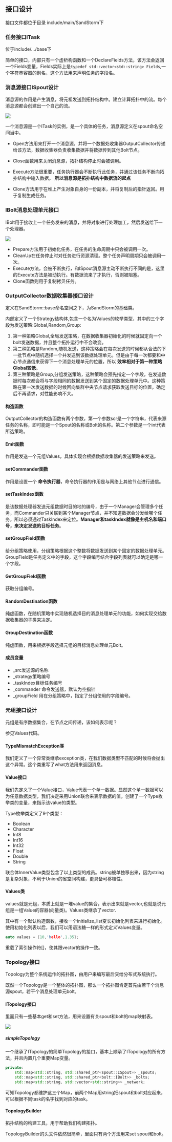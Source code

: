## 接口设计
接口文件都位于目录 include/main/SandStorm下
### 任务接口ITask
位于include/.../base下

简单的接口，内部只有一个虚析构函数和一个DeclareFields方法，该方法会返回一个Fields变量，Fields实际上是`typedef std::vector<std::string> Fields`,一个字符串容器的别名，这个方法用来声明任务的字段名。

### 消息源接口ISpout设计
消息源的作用是产生消息，将元祖发送到拓扑结构中。建立计算拓扑中的流。每个消息源都会创建出一个自己的流。

![](image/ispout0.jpg)

一个消息源是一个ITask的实例，是一个具体的任务，消息源定义在spout命名空间当中。

 - Open方法用来打开一个消息源，并将一个数据处收集器OutputCollector传递给该方法，数据收集器负责收集数据并将数据传到其他Bolt节点。

 - Close函数用来关闭消息源，拓扑结构停止时会被调用。

 - Execute方法很重要，任务执行器会不断执行此任务，并通过该任务不断向拓扑结构中输入数据。 **所以消息源是拓扑结构中数据流的起点**

 - Clone方法用于在堆上产生对象自身的一份副本，并将复制后的指针返回。用于复制生成任务。

### IBolt消息处理单元接口
IBolt用于接收上一个任务发来的消息，并将对象进行处理加工，然后发送给下一个处理器。

![](image/ibolt.jpg)

 - Prepare方法用于初始化任务，在任务的生命周期中只会被调用一次。
 - CleanUp在任务停止时对任务进行资源清理。整个任务声明周期只会被调用一次。
 - Execute方法，会被不断执行，和ISpout消息源主动不断执行不同的是，这里的Execute方法是被动执行。有数据流来了才执行，否则被阻塞。
 - Clone函数则用于复制拷贝任务。

### OutputCollector数据收集器接口设计
定义在SandStorm::base命名空间之下，为SandStorm的基础类。

内部定义了一个Strategy结构体,包含一个名为Values的枚举类型，其中的三个字段为发送策略:Global,Random,Group:

1. 第一种策略Global,全局发送策略，在数据收集器初始化的时候就固定向一个bolt发送数据，并且整个拓扑运行中不会改变。
2. 第二种策略是Random,随机发送，这种策略会在每次发送的时候都从合法的下一批节点中随机选择一个并发送到该数据处理单元。但是由于每一次都要和中心节点通信来获得下一个消息处理单元的位置，所以 **效率相对于第一种策略Global较低**。
3. 第三种策略是Group,分组发送策略，这种策略会预先指定一个字段，在发送数据时每次都会将与字段相同的数据发送到某个固定的数据处理单元中。这种策略在第一次发送数据的时候回向集群中央节点请求获取发送目标的位置，确定后不再请求，对性能影响不大。

#### 构造函数
OutputCollector的构造函数有两个参数，第一个参数scr是一个字符串，代表来源任务的名称，即可能是一个Spout的名称或Bolt的名称。第二个参数是一个int代表所选策略。

#### Emit函数
作用是发送一个元组Values，具体实现会根据数据收集器的发送策略来发送。

#### setCommander函数
作用是设置一个 **命令执行器**，命令执行器的作用是与网络上其他节点进行通信。

#### setTaskIndex函数
是该数据处理器发送元组数据时目的地的编号，由于一个Manager会管理多个任务，而Commander只关联到某个Manager节点，并不知道数据会分发给哪个任务，所以必须通过TaskIndex来定位。**Manager和taskIndex就像是主机名和端口号，来决定发送的目标任务**。

#### setGroupField函数
给分组策略使用，分组策略根据这个整数将数据发送到某个固定的数据处理单元。GroupField是任务定义中的字段，这个字段编号结合字段列表就可以确定是哪一个字段。

#### GetGroupField函数
获取分组编号。

#### RandomDestination函数
纯虚函数，在随机策略中实现随机选择目的消息处理单元的功能，如何实现交给数据收集器的子类来决定。

#### GroupDestination函数
纯虚函数，用来根据字段选择元组的目标消息处理单元Bolt。

#### 成员变量
 - \_src发送源的名称
 - \_strategy策略编号
 - \_taskIndex目标任务编号
 - \_commander 命令发送器，默认为空指针
 - \_groupField 用在分组策略中，指定了分组使用的字段编号。

### 元组接口设计
元组是有序数据集合，在节点之间传递，该如何表示呢？


参见Values代码。

#### TypeMismatchException类
我们定义了一个异常类继承exception类，在我们数据类型不匹配的时候将会抛出这个异常。这个类重写了what方法用来返回消息。

#### Value接口
我们先定义了一个Value接口，Value代表一个单一数据。显然这个单一数据可以为任意数据类型，我们决定采用Union联合来表示数据的值。创建了一个Type枚举类的变量，来指示该value的类型。

Type枚举类定义了9个类型：
 - Boolean
 - Character
 - Int8
 - Int16
 - Int32
 - Float
 - Double
 - String

联合体InnerValue类型包含了以上类型的成员。string被单独移出来，因为string是复杂对象，不利于Union的省空间构建，更具备可移植性。

#### Values类
values就是元组，本质上就是一堆value的集合，表示出来就是vector<Value>,也就是说元组是一组Value的容器(向量类)。Values类继承了vector<Value>.

其中有一个默认构造函数，接收一个initialize_list变长初始化列表来进行初始化。使用初始化列表以后，我们可以用语法糖一样的形式定义Values变量。

``` c++
auto values = {10,'hello',1.35};
```


重载了索引操作符\[\]，使其跟vector的操作一致。

### Topology接口
Topology为整个系统运作的拓扑图，由用户来编写最后交给分布式系统执行。

既然一个Topology是一个整体的拓扑图，那么一个拓扑图肯定首先由若干个消息源spout，若干个消息处理单元bolt。

#### ITopology接口
里面只有一些基本get和set方法，用来设置有关spout和bolt的map映射表。

![](image/itopology0.jpg)

##### simpleTopology
一个继承了ITopology的简单Topology的接口，基本上顺承了ITopology的所有方法，并且内置几个重要Map变量。

``` c++
private:
    std::map<std::string, std::shared_ptr<spout::ISpout>> _spouts;
    std::map<std::string, std::shared_ptr<bolt::IBolt>> _bolts;
    std::map<std::string, std::vector<std::string>> _network;
```

可知Topology都维护这三个Map，前两个Map用string把spout和bolt对应起来，可以根据不同task的名字找到对应的task。

#### TopologyBuilder
拓扑结构的构建工具，用于帮助我们构建拓扑。

TopologyBuilder的头文件依然很简单，里面只有两个方法用来set spout和bolt。
